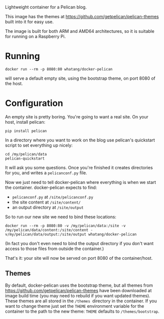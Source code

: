 

Lightweight container for a Pelican blog.

This image has the themes at https://github.com/getpelican/pelican-themes built into it for easy use.

The image is built for both ARM and AMD64 architectures, so it is suitable for running on a Raspberry Pi.

# Running 

	docker run --rm -p 8080:80 whatang/docker-pelican

will serve a default empty site, using the bootstrap theme, on port 8080 of the host.

# Configuration
An empty site is pretty boring. You're going to want a real site. On your host, install pelican:

	pip install pelican

In a directory where you want to work on the blog use pelican's quickstart script to set everything up nicely:

	cd /my/pelican/data
	pelican-quickstart

It will ask you some questions. Once you're finished it creates directories for you, and writes a `pelicanconf.py` file.

Now we just need to tell docker-pelican where everything is when we start the container. docker-pelican expects to find:
* `pelicanconf.py` at `/site/pelicanconf.py`
* the site content at `/site/content/`
* an output directory at `/site/output`

So to run our new site we need to bind these locations:

	docker run --rm -p 8080:80 -v /my/pelican/data:/site -v /my/pelican/data/content:/site/content -v/my/pelican/data/output:/site/output whatang/docker-pelican

(In fact you don't even need to bind the output directory if you don't want access to those files from outside the container.)

That's it: your site will now be served on port 8080 of the container/host.

## Themes

By default, docker-pelican uses the bootstrap theme, but all themes from https://github.com/getpelican/pelican-themes have been downloaded at image build time (you may need to rebuild if you want updated themes). These themes are all stored in the `/themes `directory in the container. If you want to change theme just set the `THEME` environment variable for the container to the path to the new theme: `THEME` defaults to `/themes/bootstrap`.